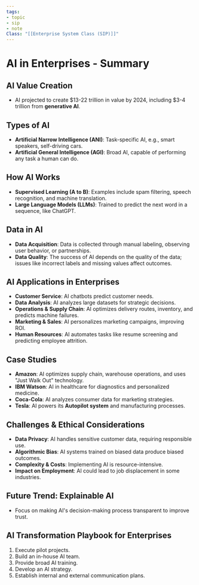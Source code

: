 ```yaml
---
tags:
- topic
- sip
- note
Class: "[[Enterprise System Class (SIP)]]"
---
```


# AI in Enterprises - Summary

## AI Value Creation

- AI projected to create $13-22 trillion in value by 2024, including $3-4 trillion from **generative AI**.

## Types of AI

- **Artificial Narrow Intelligence (ANI)**: Task-specific AI, e.g., smart speakers, self-driving cars.
- **Artificial General Intelligence (AGI)**: Broad AI, capable of performing any task a human can do.

## How AI Works

- **Supervised Learning (A to B)**: Examples include spam filtering, speech recognition, and machine translation.
- **Large Language Models (LLMs)**: Trained to predict the next word in a sequence, like ChatGPT.

## Data in AI

- **Data Acquisition**: Data is collected through manual labeling, observing user behavior, or partnerships.
- **Data Quality**: The success of AI depends on the quality of the data; issues like incorrect labels and missing values affect outcomes.

## AI Applications in Enterprises

- **Customer Service**: AI chatbots predict customer needs.
- **Data Analysis**: AI analyzes large datasets for strategic decisions.
- **Operations & Supply Chain**: AI optimizes delivery routes, inventory, and predicts machine failures.
- **Marketing & Sales**: AI personalizes marketing campaigns, improving ROI.
- **Human Resources**: AI automates tasks like resume screening and predicting employee attrition.

## Case Studies

- **Amazon**: AI optimizes supply chain, warehouse operations, and uses "Just Walk Out" technology.
- **IBM Watson**: AI in healthcare for diagnostics and personalized medicine.
- **Coca-Cola**: AI analyzes consumer data for marketing strategies.
- **Tesla**: AI powers its **Autopilot system** and manufacturing processes.

## Challenges & Ethical Considerations

- **Data Privacy**: AI handles sensitive customer data, requiring responsible use.
- **Algorithmic Bias**: AI systems trained on biased data produce biased outcomes.
- **Complexity & Costs**: Implementing AI is resource-intensive.
- **Impact on Employment**: AI could lead to job displacement in some industries.

## Future Trend: Explainable AI

- Focus on making AI's decision-making process transparent to improve trust.

## AI Transformation Playbook for Enterprises

1. Execute pilot projects.
2. Build an in-house AI team.
3. Provide broad AI training.
4. Develop an AI strategy.
5. Establish internal and external communication plans.